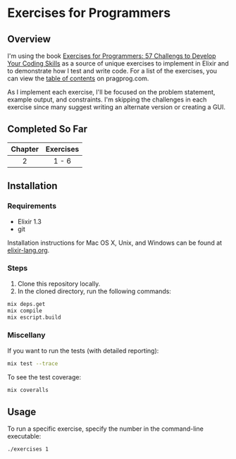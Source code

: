 # Exercises for Programmers

## Overview

I'm using the book [Exercises for Programmers: 57 Challengs to Develop Your Coding Skills](https://pragprog.com/book/bhwb/exercises-for-programmers) as a source of unique exercises to implement in Elixir and to demonstrate how I test and write code.  For a list of the exercises, you can view the [table of contents](http://media.pragprog.com/titles/bhwb/TOC.pdf) on pragprog.com.


As I implement each exercise, I'll be focused on the problem statement, example output, and constraints.  I'm skipping the challenges in each exercise since many suggest writing an alternate version or creating a GUI. 

## Completed So Far

| Chapter | Exercises |
|:-------:|:---------:|
| 2       | 1 - 6     |

## Installation

### Requirements

- Elixir 1.3
- git

Installation instructions for Mac OS X, Unix, and Windows can be found at [elixir-lang.org](http://elixir-lang.org/install.html).

### Steps

1.  Clone this repository locally.
2.  In the cloned directory, run the following commands:

```sh
mix deps.get
mix compile
mix escript.build
```

### Miscellany

If you want to run the tests (with detailed reporting):

```sh
mix test --trace
```

To see the test coverage:

```sh
mix coveralls
```

## Usage

To run a specific exercise, specify the number in the command-line executable:

```sh
./exercises 1
```
